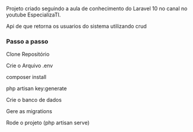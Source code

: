 Projeto criado seguindo a aula de conhecimento do Laravel 10 no canal no youtube EspecializaTI.

Api de que retorna os usuarios do sistema utilizando crud

### Passo a passo
Clone Repositório

Crie o Arquivo .env

composer install

php artisan key:generate

Crie o banco de dados

Gere as migrations

Rode o projeto (php artisan serve)